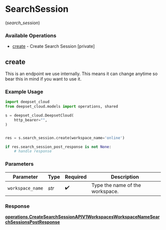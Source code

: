 # SearchSession
(*search_session*)

### Available Operations

* [create](#create) - Create Search Session [private]

## create

This is an endpoint we use internally. This means it can change anytime so bear this in mind if you want to use it.

### Example Usage

```python
import deepset_cloud
from deepset_cloud.models import operations, shared

s = deepset_cloud.DeepsetCloud(
    http_bearer="",
)


res = s.search_session.create(workspace_name='online')

if res.search_session_post_response is not None:
    # handle response
```

### Parameters

| Parameter                       | Type                            | Required                        | Description                     |
| ------------------------------- | ------------------------------- | ------------------------------- | ------------------------------- |
| `workspace_name`                | *str*                           | :heavy_check_mark:              | Type the name of the workspace. |


### Response

**[operations.CreateSearchSessionAPIV1WorkspacesWorkspaceNameSearchSessionsPostResponse](../../models/operations/createsearchsessionapiv1workspacesworkspacenamesearchsessionspostresponse.md)**


